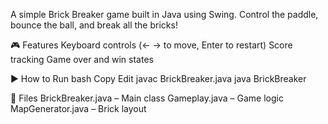 A simple Brick Breaker game built in Java using Swing. Control the paddle, bounce the ball, and break all the bricks!

🎮 Features
Keyboard controls (← → to move, Enter to restart)
Score tracking
Game over and win states

▶️ How to Run
bash
Copy
Edit
javac BrickBreaker.java
java BrickBreaker

📁 Files
BrickBreaker.java – Main class
Gameplay.java – Game logic
MapGenerator.java – Brick layout

